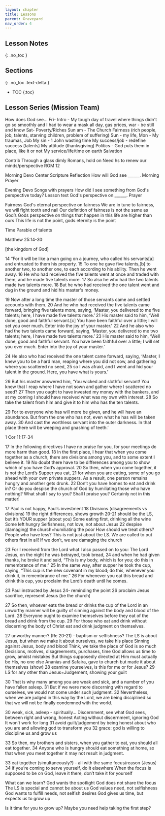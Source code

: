 ```yaml
---
layout: chapter
title: Lessons
parent: Graveyard
nav_order: 4
---
```


## Lesson Notes
{: .no_toc }

<h2>Sections</h2>
{: .no_toc .text-delta }

- TOC
{:toc}

## Lesson Series (Mission Team)
How does God see…
Fri- Intro - My tough day of travel where things didn't go so smoothly and I had to wear a mask all day, gas prices, war - be still and know
Sat- Poverty/Riches
Sun am - The Church 
Fairness (rich people, job, talents, starving children, problem of suffering)
Sun - my life, 
Mon - My traumas, Job
My sin - 1 John wasting time
My success/job - redefine success (talents)
My attitude (thanksgiving)
Politics - God puts them in place, like it or not
My service/life/time on earth
Salvation

Contrib
Through a glass dimly
Romans, hold on
Need hs to renew our minds/perspective ROM 12

Morning Devo
Center
Scripture
Reflection
How will God see ______.
Morning Prayer

Evening Devo
Songs with prayers
How did I see something from God's perspective today?
Lesson text
God's perspective on ______.
Prayer

Fairness
God's eternal perspective on fairness
We are in tune to fairness, we will fight tooth and nail
Our definition of fairness is not the same as God’s 
Gods perspective on things that happen in this life are higher than ours
This life is not the point, gods eternity is the point

Time 
Parable of talents

Matthew 25:14-30

[the kingdom of God]

14 “For it will be like a man going on a journey, who called his servants[a] and entrusted to them his property. 15 To one he gave five talents,[b] to another two, to another one, to each according to his ability. Then he went away. 16 He who had received the five talents went at once and traded with them, and he made five talents more. 17 So also he who had the two talents made two talents more. 18 But he who had received the one talent went and dug in the ground and hid his master's money. 

19 Now after a long time the master of those servants came and settled accounts with them. 20 And he who had received the five talents came forward, bringing five talents more, saying, ‘Master, you delivered to me five talents; here, I have made five talents more.’ 21 His master said to him, ‘Well done, good and faithful servant.[c] You have been faithful over a little; I will set you over much. Enter into the joy of your master.’ 22 And he also who had the two talents came forward, saying, ‘Master, you delivered to me two talents; here, I have made two talents more.’ 23 His master said to him, ‘Well done, good and faithful servant. You have been faithful over a little; I will set you over much. Enter into the joy of your master.’

24 He also who had received the one talent came forward, saying, ‘Master, I knew you to be a hard man, reaping where you did not sow, and gathering where you scattered no seed, 25 so I was afraid, and I went and hid your talent in the ground. Here, you have what is yours.’ 

26 But his master answered him, ‘You wicked and slothful servant! You knew that I reap where I have not sown and gather where I scattered no seed? 27 Then you ought to have invested my money with the bankers, and at my coming I should have received what was my own with interest. 28 So take the talent from him and give it to him who has the ten talents. 

29 For to everyone who has will more be given, and he will have an abundance. But from the one who has not, even what he has will be taken away. 30 And cast the worthless servant into the outer darkness. In that place there will be weeping and gnashing of teeth.’



1 Cor 11:17-34

17 In the following directives I have no praise for you, for your meetings do more harm than good. 18 In the first place, I hear that when you come together as a church, there are divisions among you, and to some extent I believe it. 19 No doubt there have to be differences among you to show which of you have God’s approval. 20 So then, when you come together, it is not the Lord’s Supper you eat, 21 for when you are eating, some of you go ahead with your own private suppers. As a result, one person remains hungry and another gets drunk. 22 Don’t you have homes to eat and drink in? Or do you despise the church of God by humiliating those who have nothing? What shall I say to you? Shall I praise you? Certainly not in this matter!

17 Paul is not happy, Paul’s investment
18 Divisions (disagreements vs divisions)
19 the right differences, shows growth
20-21 should be the LS, but it’s YOUR supper (about you)
Some eating first, drinking all the wine
Some left hungry
Selfishness, not love, not about Jesus
22 despise (damaging) the church=humiliating the poor
How should we treat others? People who have less?
This is not just about the LS. We are called to put others first in all!
If we don’t, we are damaging the church

23 For I received from the Lord what I also passed on to you: The Lord Jesus, on the night he was betrayed, took bread, 24 and when he had given thanks, he broke it and said, “This is my body, which is for you; do this in remembrance of me.” 25 In the same way, after supper he took the cup, saying, “This cup is the new covenant in my blood; do this, whenever you drink it, in remembrance of me.” 26 For whenever you eat this bread and drink this cup, you proclaim the Lord’s death until he comes.

23 Paul instructed by Jesus 
24- reminding the point
26 proclaim Jesus sacrifice, represent Jesus (be the church)

27 So then, whoever eats the bread or drinks the cup of the Lord in an unworthy manner will be guilty of sinning against the body and blood of the Lord. 28 Everyone ought to examine themselves before they eat of the bread and drink from the cup. 29 For those who eat and drink without discerning the body of Christ eat and drink judgment on themselves. 

27 unworthy manner? (Re 20-21) - baptism or selfishness?
The LS is about Jesus, but when we make it about ourselves, we take his place
Sinning against Jesus, body and blood
Think, we take the place of God is so much
Decisions, motives, disagreements, purchases, time
God allows us time to grow, amidst mistakes
But things supposedly directed at Him must actually be His, no one else
Ananias and Safaira, gave to church but made it about themselves (show)
28 examine yourselves, is this for me or for Jesus?
29 LS for any other than Jesus=Judgement, showing your guilt

30 That is why many among you are weak and sick, and a number of you have fallen asleep. 31 But if we were more discerning with regard to ourselves, we would not come under such judgment. 32 Nevertheless, when we are judged in this way by the Lord, we are being disciplined so that we will not be finally condemned with the world.

30 weak, sick, asleep - spiritually…
Discernment, see what God sees, between right and wrong, honest
Acting without discernment, ignoring God
It won’t work for long
31 avoid guilt/judgement by being honest about who you are and allowing god to transform you
32 grace: god is willing to discipline us and grow us

33 So then, my brothers and sisters, when you gather to eat, you should all eat together. 34 Anyone who is hungry should eat something at home, so that when you meet together it may not result in judgment.

33 eat together (simultaneously?) - all with the same focus/reason (Jesus)
34 if you’re coming to serve yourself, do it elsewhere
When the focus is supposed to be on God, leave it there, don’t take it for yourself

What can we learn?
God wants the spotlight
God does not share the focus
The LS is special and cannot be about us
God values need, not selfishness
God wants to fulfill needs, not selfish desires
God gives us time, but expects us to grow up

Is it time for you to grow up? Maybe you need help taking the first step?
